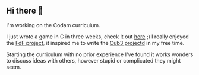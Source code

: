 ## Hi there 👋

I'm working on the Codam curriculum.

I just wrote a game in C in three weeks, check it out <a href="https://github.com/SimonvH03/Cub3d.git">here</a> ;)
I really enjoyed the <a href="https://github.com/SimonvH03/fdf.git">FdF project</a>,
it inspired me to write the <a href="https://github.com/SimonvH03/Cub3d.git">Cub3 projectd</a> in my free time.

Starting the curriculum with no prior experience I've found it works wonders to discuss ideas with others, however stupid or complicated they might seem.
<!--
**SimonvH03/SimonvH03** is a ✨ _special_ ✨ repository because its `README.md` (this file) appears on your GitHub profile.

Here are some ideas to get you started:

- 🔭 I’m currently working on ...
- 🌱 I’m currently learning ...
- 👯 I’m looking to collaborate on ...
- 🤔 I’m looking for help with ...
- 💬 Ask me about ...
- 📫 How to reach me: ...
- 😄 Pronouns: ...
- ⚡ Fun fact: ...
-->
